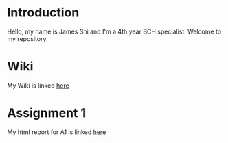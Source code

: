 # Introduction
Hello, my name is James Shi and I'm a 4th year BCH specialist. Welcome to my repository.

# Wiki
My Wiki is linked [here](https://github.com/bcb420-2024/James_Shi/wiki)

# Assignment 1
My html report for A1 is linked [here](https://github.com/bcb420-2024/James_Shi/blob/main/a1_james_shi.html)
